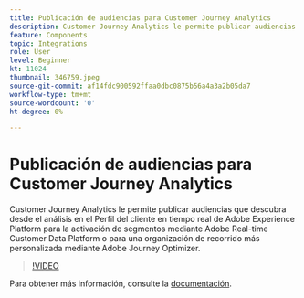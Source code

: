 ```yaml
---
title: Publicación de audiencias para Customer Journey Analytics
description: Customer Journey Analytics le permite publicar audiencias que descubra desde el análisis en el Perfil del cliente en tiempo real de Adobe Experience Platform para la activación de segmentos mediante Adobe Real-time Customer Data Platform o para una organización de recorrido más personalizada mediante Adobe Journey Optimizer. (Debe tener entre 60 y 160 caracteres, pero tiene 297 caracteres)
feature: Components
topic: Integrations
role: User
level: Beginner
kt: 11024
thumbnail: 346759.jpeg
source-git-commit: af14fdc900592ffaa0dbc0875b56a4a3a2b05da7
workflow-type: tm+mt
source-wordcount: '0'
ht-degree: 0%

---
```



# Publicación de audiencias para Customer Journey Analytics

Customer Journey Analytics le permite publicar audiencias que descubra desde el análisis en el Perfil del cliente en tiempo real de Adobe Experience Platform para la activación de segmentos mediante Adobe Real-time Customer Data Platform o para una organización de recorrido más personalizada mediante Adobe Journey Optimizer.

>[!VIDEO](https://video.tv.adobe.com/v/346759/?quality=12&learn=on)

Para obtener más información, consulte la [documentación](https://experienceleague.adobe.com/docs/analytics-platform/using/cja-components/audiences/audiences-overview.html?lang=es).

